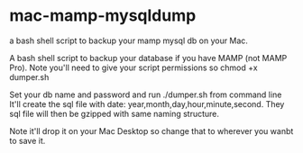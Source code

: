 # mac-mamp-mysqldump
a bash shell script to backup your mamp mysql db on your Mac.


A bash shell script to backup your database if you have MAMP (not MAMP Pro).
Note you'll need to give your script permissions so chmod +x dumper.sh

Set your db name and password and run ./dumper.sh from command line
It'll create the sql file with date: year,month,day,hour,minute,second.
They sql file will then be gzipped with same naming structure.

Note it'll drop it on your Mac Desktop so change that to wherever you wanbt to save it.


